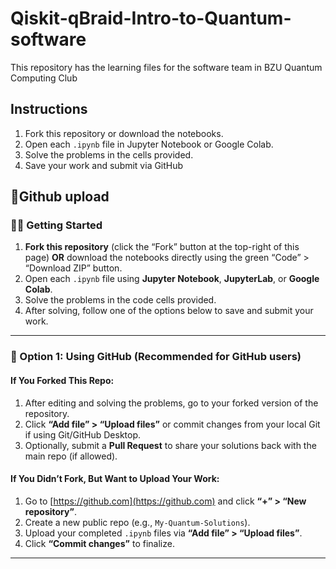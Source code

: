 # Qiskit-qBraid-Intro-to-Quantum-software
This repository has the learning files for the software team in BZU Quantum Computing Club 

## Instructions

1. Fork this repository or download the notebooks.
2. Open each `.ipynb` file in Jupyter Notebook or Google Colab.
3. Solve the problems in the cells provided.
4. Save your work and submit via GitHub 

## 📘Github upload

### 🧑‍💻 Getting Started
1. **Fork this repository** (click the “Fork” button at the top-right of this page) **OR** download the notebooks directly using the green “Code” > “Download ZIP” button.
2. Open each `.ipynb` file using **Jupyter Notebook**, **JupyterLab**, or **Google Colab**.
3. Solve the problems in the code cells provided.
4. After solving, follow one of the options below to save and submit your work.

---

### 📝 Option 1: Using GitHub (Recommended for GitHub users)

#### If You Forked This Repo:
1. After editing and solving the problems, go to your forked version of the repository.
2. Click **“Add file” > “Upload files”** or commit changes from your local Git if using Git/GitHub Desktop.
3. Optionally, submit a **Pull Request** to share your solutions back with the main repo (if allowed).

#### If You Didn’t Fork, But Want to Upload Your Work:
1. Go to [https://github.com](https://github.com) and click **“+” > “New repository”**.
2. Create a new public repo (e.g., `My-Quantum-Solutions`).
3. Upload your completed `.ipynb` files via **“Add file” > “Upload files”**.
4. Click **“Commit changes”** to finalize.

---
